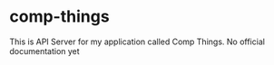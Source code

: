 # comp-things

This is API Server for my application called Comp Things. No official documentation yet
